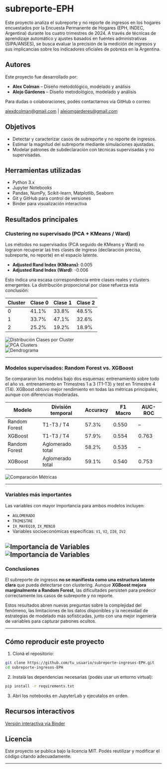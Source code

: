 # subreporte-EPH

Este proyecto analiza el subreporte y no reporte de ingresos en los hogares encuestados por la Encuesta Permanente de Hogares (EPH, INDEC, Argentina) durante los cuatro trimestres de 2024. A través de técnicas de aprendizaje automático y ajustes basados en fuentes administrativas (SIPA/ANSES), se busca evaluar la precisión de la medición de ingresos y sus implicancias sobre los indicadores oficiales de pobreza en la Argentina.

## Autores

Este proyecto fue desarrollado por:

- **Alex Colman** – Diseño metodológico, modelado y análisis
- **Alejo Gárdenes** – Diseño metodológico, modelado y análisis

Para dudas o colaboraciones, podés contactarnos vía GitHub o correo:

alexdcolman@gmail.com | alejomgarderes@gmail.com

## Objetivos

- Detectar y caracterizar casos de subreporte y no reporte de ingresos.
- Estimar la magnitud del subreporte mediante simulaciones ajustadas.
- Modelar patrones de subdeclaración con técnicas supervisadas y no supervisadas.

## Herramientas utilizadas

- Python 3.x
- Jupyter Notebooks
- Pandas, NumPy, Scikit-learn, Matplotlib, Seaborn
- Git y GitHub para control de versiones
- Binder para visualización interactiva

## Resultados principales

### Clustering no supervisado (PCA + KMeans / Ward)

Los métodos no supervisados (PCA seguido de KMeans y Ward) no lograron recuperar las tres clases de ingreso (declaración precisa, subreporte, no reporte) en el espacio latente.

- **Adjusted Rand Index (KMeans)**: 0.005  
- **Adjusted Rand Index (Ward)**: -0.006

Esto indica una escasa correspondencia entre clases reales y clusters emergentes. La distribución proporcional por clase refuerza esta conclusión:

| Cluster | Clase 0 | Clase 1 | Clase 2 |
|---------|---------|---------|---------|
|   0     |  41.1%  |  33.8%  |  48.5%  |
|   1     |  33.7%  |  47.1%  |  32.6%  |
|   2     |  25.2%  |  19.2%  |  18.9%  |

![Distribución Clases por Cluster](https://github.com/alexdcolman/subreporte-EPH/blob/img/tabla_clusters.png)  
![PCA Clusters](https://github.com/alexdcolman/subreporte-EPH/blob/img/pca_clusters.png)  
![Dendrograma](https://github.com/alexdcolman/subreporte-EPH/blob/img/dendrograma.png)

---

### Modelos supervisados: Random Forest vs. XGBoost

Se compararon los modelos bajo dos esquemas: entrenamiento sobre todo el año vs. entrenamiento en Trimestres 1 a 3 (T1-T3) y test en Trimestre 4 (T4). XGBoost obtuvo mejor rendimiento en todas las métricas principales, aunque con diferencias moderadas.

| Modelo         | División temporal | Accuracy | F1 Macro | AUC-ROC |
|----------------|-------------------|----------|----------|---------|
| Random Forest  | T1-T3 / T4        | 57.3%    | 0.550    | –       |
| XGBoost        | T1-T3 / T4        | 57.9%    | 0.554    | 0.763   |
| Random Forest  | Aglomerado total  | 58.2%    | 0.535    | –       |
| XGBoost        | Aglomerado total  | 59.1%    | 0.540    | 0.753   |
  
![Comparación Métricas](https://github.com/alexdcolman/subreporte-EPH/blob/img/metrics_rf_xgb.png)

---

### Variables más importantes

Las variables con mayor importancia para ambos modelos incluyen:

- `AGLOMERADO`
- `TRIMESTRE`
- `IX_MAYEQ10`, `IX_MEN10`
- Variables socioeconómicas específicas: `V1`, `V2`, `II8`, `IV2`
  
![Importancia de Variables](https://github.com/alexdcolman/subreporte-EPH/blob/img/feature_importance2.png)
![Importancia de Variables](https://github.com/alexdcolman/subreporte-EPH/blob/img/feature_importance.png)
---

### Conclusiones

El subreporte de ingresos **no se manifiesta como una estructura latente clara** que pueda detectarse con clustering. Aunque **XGBoost mejora marginalmente a Random Forest**, las dificultades persisten para predecir correctamente los casos de subreporte y no reporte.

Estos resultados abren nuevas preguntas sobre la complejidad del fenómeno, las limitaciones de los datos disponibles y la necesidad de estrategias de modelado más sofisticadas, junto con una mejor ingeniería de variables para capturar patrones ocultos.

---

## Cómo reproducir este proyecto

1. Cloná el repositorio:

```bash
git clone https://github.com/tu_usuario/subreporte-ingresos-EPH.git
cd subreporte-ingresos-EPH
```

2. Instalá las dependencias necesarias (podés usar un entorno virtual):

```bash
pip install -r requirements.txt
```
3. Abrí los notebooks en JupyterLab y ejecutalos en orden.


## Recursos interactivos

[    Versión interactiva vía Binder](https://mybinder.org/v2/gh/tu_usuario/subreporte-ingresos-EPH/main)

## Licencia

Este proyecto se publica bajo la licencia MIT. Podés reutilizar y modificar el código citando adecuadamente.


---
